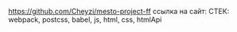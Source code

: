 https://github.com/Cheyzi/mesto-project-ff
ссылка на сайт: 
СТЕК: webpack, postcss, babel, js, html, css, htmlApi
